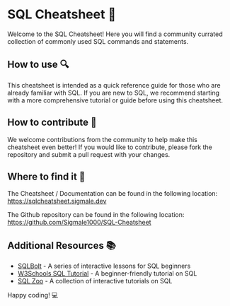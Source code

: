 # SQL Cheatsheet 📄

Welcome to the SQL Cheatsheet! Here you will find a community currated collection of commonly used SQL commands and statements.

## How to use 🔍

This cheatsheet is intended as a quick reference guide for those who are already familiar with SQL. If you are new to SQL, we recommend starting with a more comprehensive tutorial or guide before using this cheatsheet.

## How to contribute 🤝

We welcome contributions from the community to help make this cheatsheet even better! If you would like to contribute, please fork the repository and submit a pull request with your changes.

## Where to find it 🔗

The Cheatsheet / Documentation can be found in the following location:
https://sqlcheatsheet.sigmale.dev

The Github repository can be found in the following location:
https://github.com/Sigmale1000/SQL-Cheatsheet

## Additional Resources 📚

- [SQLBolt](https://sqlbolt.com/) - A series of interactive lessons for SQL beginners
- [W3Schools SQL Tutorial](https://www.w3schools.com/sql/) - A beginner-friendly tutorial on SQL
- [SQL Zoo](https://sqlzoo.net/) - A collection of interactive tutorials on SQL

Happy coding! 💻
